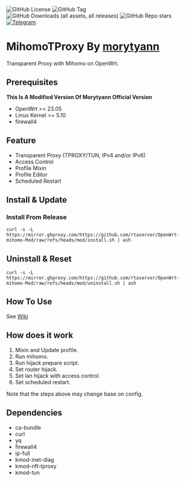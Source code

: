 ![GitHub License](https://img.shields.io/github/license/morytyann/OpenWrt-mihomo?style=for-the-badge&logo=github) ![GitHub Tag](https://img.shields.io/github/v/release/morytyann/OpenWrt-mihomo?style=for-the-badge&logo=github) ![GitHub Downloads (all assets, all releases)](https://img.shields.io/github/downloads/rtaserver/OpenWrt-mihomo-Mod/total?style=for-the-badge&logo=github) ![GitHub Repo stars](https://img.shields.io/github/stars/rtaserver/OpenWrt-mihomo-Mod?style=for-the-badge&logo=github) [![Telegram](https://img.shields.io/badge/Contact-Telegram-26A5E4?style=for-the-badge&logo=telegram)](https://t.me/mihomotproxy)

# MihomoTProxy By [morytyann](https://github.com/morytyann/OpenWrt-mihomo) 

Transparent Proxy with Mihomo on OpenWrt.


## Prerequisites

**This Is A Modified Version Of Morytyann Official Version**
- OpenWrt >= 23.05
- Linux Kernel >= 5.10
- firewall4

## Feature

- Transparent Proxy (TPROXY/TUN, IPv4 and/or IPv6)
- Access Control
- Profile Mixin
- Profile Editor
- Scheduled Restart

## Install & Update

### Install From Release

```shell
curl -s -L https://mirror.ghproxy.com/https://github.com/rtaserver/OpenWrt-mihomo-Mod/raw/refs/heads/mod/install.sh | ash
```

## Uninstall & Reset

```shell
curl -s -L https://mirror.ghproxy.com/https://github.com/rtaserver/OpenWrt-mihomo-Mod/raw/refs/heads/mod/uninstall.sh | ash
```

## How To Use

See [Wiki](https://github.com/morytyann/OpenWrt-mihomo/wiki)

## How does it work

1. Mixin and Update profile.
2. Run mihomo.
3. Run hijack prepare script.
4. Set router hijack.
5. Set lan hijack with access control.
6. Set scheduled restart.

Note that the steps above may change base on config.

## Dependencies

- ca-bundle
- curl
- yq
- firewall4
- ip-full
- kmod-inet-diag
- kmod-nft-tproxy
- kmod-tun
